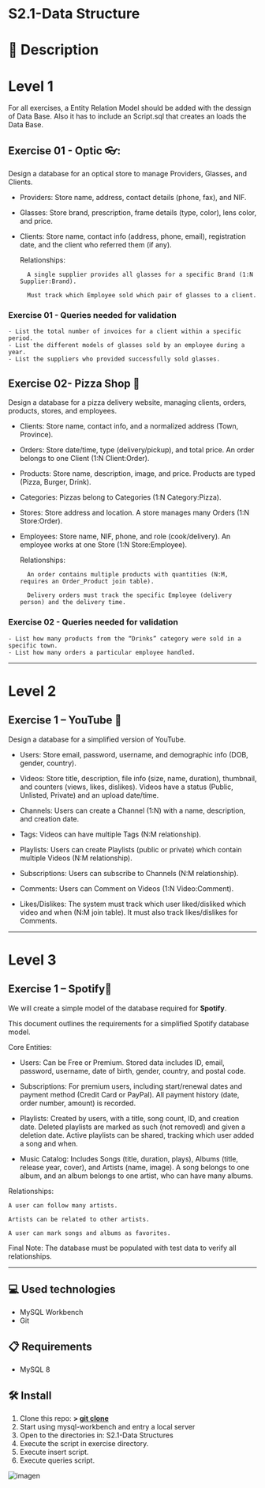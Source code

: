 
# S2.1-Data Structure

# 📄 **Description**

# **Level 1**

For all exercises, a Entity Relation Model should be added with the dessign of Data Base.
Also it has to include an Script.sql that creates an loads the Data Base.

## **Exercise 01 - Optic** 👓:

Design a database for an optical store to manage Providers, Glasses, and Clients.

- Providers: Store name, address, contact details (phone, fax), and NIF.

- Glasses: Store brand, prescription, frame details (type, color), lens color, and price.

- Clients: Store name, contact info (address, phone, email), registration date, and the client who referred them (if any).

    Relationships:

        A single supplier provides all glasses for a specific Brand (1:N Supplier:Brand).

        Must track which Employee sold which pair of glasses to a client.

### **Exercise 01 - Queries needed for validation**

    - List the total number of invoices for a client within a specific period.
    - List the different models of glasses sold by an employee during a year.
    - List the suppliers who provided successfully sold glasses.

## **Exercise 02- Pizza Shop** 🍕

Design a database for a pizza delivery website, managing clients, orders, products, stores, and employees.

- Clients: Store name, contact info, and a normalized address (Town, Province).

- Orders: Store date/time, type (delivery/pickup), and total price. An order belongs to one Client (1:N Client:Order).

- Products: Store name, description, image, and price. Products are typed (Pizza, Burger, Drink).

- Categories: Pizzas belong to Categories (1:N Category:Pizza).

- Stores: Store address and location. A store manages many Orders (1:N Store:Order).

- Employees: Store name, NIF, phone, and role (cook/delivery). An employee works at one Store (1:N Store:Employee).

    Relationships:

        An order contains multiple products with quantities (N:M, requires an Order_Product join table).

        Delivery orders must track the specific Employee (delivery person) and the delivery time.

### **Exercise 02 - Queries needed for validation**

    - List how many products from the “Drinks” category were sold in a specific town.
    - List how many orders a particular employee handled.

---

# Level 2

## Exercise 1 – YouTube 🎥

Design a database for a simplified version of YouTube.

- Users: Store email, password, username, and demographic info (DOB, gender, country).

- Videos: Store title, description, file info (size, name, duration), thumbnail, and counters (views, likes, dislikes). Videos have a status (Public, Unlisted, Private) and an upload date/time.

- Channels: Users can create a Channel (1:N) with a name, description, and creation date.

- Tags: Videos can have multiple Tags (N:M relationship).

- Playlists: Users can create Playlists (public or private) which contain multiple Videos (N:M relationship).

- Subscriptions: Users can subscribe to Channels (N:M relationship).

- Comments: Users can Comment on Videos (1:N Video:Comment).

- Likes/Dislikes: The system must track which user liked/disliked which video and when (N:M join table). It must also track likes/dislikes for Comments.

---

# Level 3

## Exercise 1 – Spotify🎵

We will create a simple model of the database required for **Spotify**.

This document outlines the requirements for a simplified Spotify database model.

Core Entities:

- Users: Can be Free or Premium. Stored data includes ID, email, password, username, date of birth, gender, country, and postal code.

- Subscriptions: For premium users, including start/renewal dates and payment method (Credit Card or PayPal). All payment history (date, order number, amount) is recorded.

- Playlists: Created by users, with a title, song count, ID, and creation date. Deleted playlists are marked as such (not removed) and given a deletion date. Active playlists can be shared, tracking which user added a song and when.

- Music Catalog: Includes Songs (title, duration, plays), Albums (title, release year, cover), and Artists (name, image). A song belongs to one album, and an album belongs to one artist, who can have many albums.

Relationships:

    A user can follow many artists.

    Artists can be related to other artists.

    A user can mark songs and albums as favorites.

Final Note: The database must be populated with test data to verify all relationships.


---

## 💻 **Used technologies**

- MySQL Workbench
- Git

## 📋 **Requirements**

- MySQL 8

## 🛠️ **Install**

1. Clone this repo: **>  [git clone](https://github.com/mirexan/S.2.1-Data-Structure.git)**
2. Start using mysql-workbench and entry a local server
3. Open to the directories in: S2.1-Data Structures 
4. Execute the script in exercise directory.
5. Execute insert script.
6. Execute queries script.

![imagen](https://images.unsplash.com/photo-1517584623449-78bf7667d0f6?ixlib=rb-4.1.0&ixid=M3wxMjA3fDB8MHxzZWFyY2h8MjB8fGRvbHBoaW58ZW58MHwwfDB8fHwy&auto=format&fit=crop&q=60&w=500)
